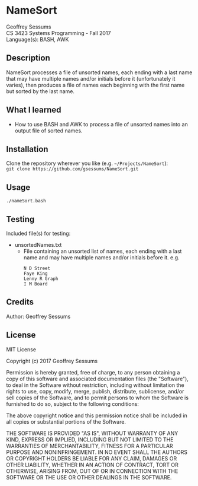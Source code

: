 # NameSort

Geoffrey Sessums  
CS 3423 Systems Programming - Fall 2017  
Language(s): BASH, AWK  

## Description

NameSort processes a file of unsorted names, each ending with a last name that may have multiple names and/or initials 
before it (unfortunately it varies), then produces a file of names each beginning with the first name but sorted by the last name.

## What I learned

* How to use BASH and AWK to process a file of unsorted names into an output file of sorted names.
## Installation

Clone the repository wherever you like (e.g. `~/Projects/NameSort`):  
`git clone https://github.com/gsessums/NameSort.git`

## Usage

`./nameSort.bash`

## Testing

Included file(s) for testing:
* unsortedNames.txt 
    * File containing an unsorted list of names, each ending with a last name
      and may have multiple names and/or initials before it.
      e.g. 
      ```
      N D Street
      Faye King
      Lenny R Graph
      I M Board
      ```

## Credits

Author: Geoffrey Sessums

## License

MIT License

Copyright (c) 2017 Geoffrey Sessums

Permission is hereby granted, free of charge, to any person obtaining a copy
of this software and associated documentation files (the "Software"), to deal
in the Software without restriction, including without limitation the rights
to use, copy, modify, merge, publish, distribute, sublicense, and/or sell
copies of the Software, and to permit persons to whom the Software is
furnished to do so, subject to the following conditions:

The above copyright notice and this permission notice shall be included in all
copies or substantial portions of the Software.

THE SOFTWARE IS PROVIDED "AS IS", WITHOUT WARRANTY OF ANY KIND, EXPRESS OR
IMPLIED, INCLUDING BUT NOT LIMITED TO THE WARRANTIES OF MERCHANTABILITY,
FITNESS FOR A PARTICULAR PURPOSE AND NONINFRINGEMENT. IN NO EVENT SHALL THE
AUTHORS OR COPYRIGHT HOLDERS BE LIABLE FOR ANY CLAIM, DAMAGES OR OTHER
LIABILITY, WHETHER IN AN ACTION OF CONTRACT, TORT OR OTHERWISE, ARISING FROM,
OUT OF OR IN CONNECTION WITH THE SOFTWARE OR THE USE OR OTHER DEALINGS IN THE
SOFTWARE.
